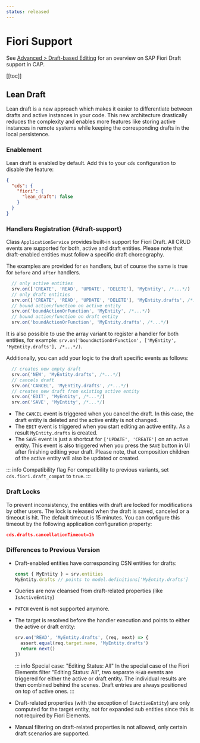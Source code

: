 ```yaml
---
status: released
---
```



# Fiori Support

See [Advanced > Draft-based Editing](../advanced/fiori#draft-support) for an overview on SAP Fiori Draft support in CAP.

[[toc]]


<!--
## Serving `$metadata` Requests



## Serving `$batch` Requests

-->

## Lean Draft

Lean draft is a new approach which makes it easier to differentiate between drafts and active instances in your code. This new architecture drastically reduces the complexity and enables more features like storing active instances in remote systems while keeping the corresponding drafts in the local persistence.

### Enablement

Lean draft is enabled by default. Add this to your `cds` configuration to disable the feature:

```json
{
  "cds": {
    "fiori": {
      "lean_draft": false
    }
  }
}
```

### Handlers Registration {#draft-support}

Class `ApplicationService` provides built-in support for Fiori Draft. All CRUD events are supported for both, active and draft entities. 
Please note that draft-enabled entities must follow a specific draft choreography.

The examples are provided for `on` handlers, but of course the same is true for `before` and `after` handlers.  

  ```js
    // only active entities
    srv.on(['CREATE', 'READ', 'UPDATE', 'DELETE'], 'MyEntity', /*...*/)
    // only draft entities
    srv.on(['CREATE', 'READ', 'UPDATE', 'DELETE'], 'MyEntity.drafts', /*...*/)
    // bound action/function on active entity
    srv.on('boundActionOrFunction', 'MyEntity', /*...*/)
    // bound action/function on draft entity
    srv.on('boundActionOrFunction', 'MyEntity.drafts', /*...*/)
  ```

It is also possible to use the array variant to register a handler for both entities, for example: `srv.on('boundActionOrFunction', ['MyEntity', 'MyEntity.drafts'], /*...*/)`.

Additionally, you can add your logic to the draft specific events as follows:

  ```js
    // creates new empty draft
    srv.on('NEW', 'MyEntity.drafts', /*...*/)
    // cancels draft
    srv.on('CANCEL', 'MyEntity.drafts', /*...*/)
    // creates new draft from existing active entity
    srv.on('EDIT', 'MyEntity', /*...*/)
    srv.on('SAVE', 'MyEntity', /*...*/)
  ```

- The `CANCEL` event is triggered when you cancel the draft. In this case, the draft entity is deleted and the active entity is not changed.
- The `EDIT` event is triggered when you start editing an active entity. As a result `MyEntity.drafts` is created. 
- The `SAVE` event is just a shortcut for `['UPDATE', 'CREATE']` on an active entity. This event is also triggered when you press the `SAVE` button in UI after finishing editing your draft. Please note, that composition children of the active entity will also be updated or created.

::: info Compatibility flag
    For compatibility to previous variants, set `cds.fiori.draft_compat` to `true`.
:::

### Draft Locks

To prevent inconsistency, the entities with draft are locked for modifications by other users. The lock is released when the draft is saved, canceled or a timeout is hit. The default timeout is 15 minutes. You can configure this timeout by the following application configuration property:

```json
cds.drafts.cancellationTimeout=1h
```

### Differences to Previous Version

- Draft-enabled entities have corresponding CSN entities for drafts:

    ```js
    const { MyEntity } = srv.entities
    MyEntity.drafts // points to model.definitions['MyEntity.drafts']
    ```

- Queries are now cleansed from draft-related properties (like `IsActiveEntity`)
- `PATCH` event is not supported anymore.
- The target is resolved before the handler execution and points to either the active or draft entity:

    ```js
    srv.on('READ', 'MyEntity.drafts', (req, next) => {
      assert.equal(req.target.name, 'MyEntity.drafts')
      return next()
    })
    ```

    ::: info Special case: "Editing Status: All"
    In the special case of the Fiori Elements filter "Editing Status: All", two separate `READ` events are triggered for either the active or draft entity.
    The individual results are then combined behind the scenes. Draft entries are always positioned on top of active ones.
    :::

- Draft-related properties (with the exception of `IsActiveEntity`) are only computed for the target entity, not for expanded sub entities since this is not required by Fiori Elements.
- Manual filtering on draft-related properties is not allowed, only certain draft scenarios are supported.

